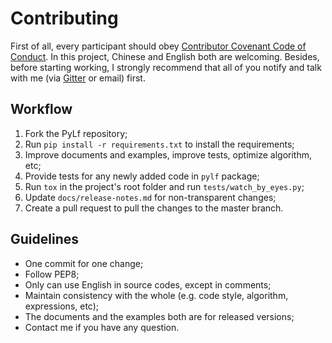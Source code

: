 # Contributing
First of all, every participant should obey [Contributor Covenant Code of Conduct](CODE_OF_CONDUCT.md). In this project,
Chinese and English both are welcoming. Besides, before starting working, I strongly recommend that all of you notify
and talk with me (via [Gitter](https://gitter.im/Python-PyLf/PyLf) or email) first.

## Workflow
1. Fork the PyLf repository;
2. Run `pip install -r requirements.txt` to install the requirements;
3. Improve documents and examples, improve tests, optimize algorithm, etc;
4. Provide tests for any newly added code in `pylf` package;
5. Run `tox` in the project's root folder and run `tests/watch_by_eyes.py`;
6. Update `docs/release-notes.md` for non-transparent changes;
7. Create a pull request to pull the changes to the master branch.

## Guidelines
* One commit for one change;
* Follow PEP8;
* Only can use English in source codes, except in comments;
* Maintain consistency with the whole (e.g. code style, algorithm, expressions, etc);
* The documents and the examples both are for released versions; 
* Contact me if you have any question.
